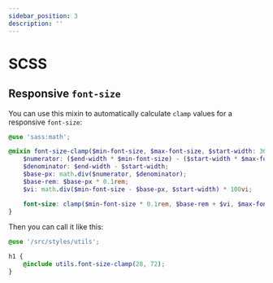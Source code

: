 ```yaml
---
sidebar_position: 3
description: ''
---
```


# SCSS

## Responsive `font-size`

You can use this mixin to automatically calculate `clamp` values for a responsive `font-size`:

```scss
@use 'sass:math';

@mixin font-size-clamp($min-font-size, $max-font-size, $start-width: 360, $end-width: 1200) {
    $numerator: ($end-width * $min-font-size) - ($start-width * $max-font-size);
    $denominator: $end-width - $start-width;
    $base-px: math.div($numerator, $denominator);
    $base-rem: $base-px * 0.1rem;
    $vi: math.div($min-font-size - $base-px, $start-width) * 100vi;

    font-size: clamp($min-font-size * 0.1rem, $base-rem + $vi, $max-font-size * 0.1rem);
}
```

Then you can call it like this:

```scss
@use '/src/styles/utils';

h1 {
    @include utils.font-size-clamp(28, 72);
}
```
